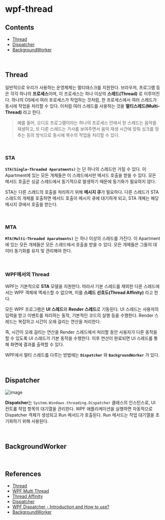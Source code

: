 # wpf-thread

## Contents
- [Thread](#thread)
- [Dispatcher](#dispatcher)
- [BackgroundWorker](#backgroundworker)

<br>

## Thread
일반적으로 우리가 사용하는 운영체제는 멀티태스크를 지원한다. 브라우저, 프로그램 등은 각각 하나의 **프로세스**이며, 이 프로세스는 하나 이상의 **스레드(Thread)** 로 이루어진다.
하나의 OS에서 여러 프로세스가 작업하는 것처럼, 한 프로세스에서 여러 스레드가 동시에 작업을 처리할 수 있다. 이처럼 여러 스레드를 사용하는 것을 **멀티스레드(Multi-Thread)** 라고 한다.

> 예를 들어, 오디오 프로그램이라는 하나의 프로세스 안에서 한 스레드는 음악을 재생하고, 또 다른 스레드는 가사를 보여주면서 음악 재생 시간에 맞춰 싱크를 맞추는 등의 방식으로 동시에 복수의 작업을 처리할 수 있다.

<br>

### STA

**`STA(Single-Threaded Aparatments)`** 는 단 하나의 스레드만 가질 수 있다. 이 Apartment에 있는 모든 개체들은 이 스레드에서만 메서드 호출을 받을 수 있다. 모든 메서드 호출은 싱글 스레드에서 동기적으로 발생하기 때문에 동기화가 필요하지 않다. 

STA는 다른 스레드의 호출을 처리하기 위해 **메시지 큐**가 필요하다. 다른 스레드가 STA 스레드의 개체를 호출하면 메서드 호출이 메시지 큐에 대기하게 되고, STA 개체는 해당 메시지 큐에서 호출을 받는다.

<br>

### MTA

**`MTA(Multi-Threaded Aparatments)`** 는 하나 이상의 스레드를 가진다. 이 Apartment에 있는 모든 개체들은 모든 스레드에서 호출을 받을 수 있다. 모든 개체들은 그들의 데이터 동기화를 유지 및 관리해야 한다.

<br>

### WPF에서의 Thread

WPF는 기본적으로 **STA** 모델을 지원한다. 따라서 기본 스레드를 제외한 다른 스레드에서는 WPF 객체에 엑세스할 수 없으며, 이를 **스레드 선호도(Thread Affinity)** 라고 한다.

모든 WPF 프로그램은 **UI 스레드**와 **Render 스레드**로 기동된다. UI 스레드는 사용자의 입력을 받고 이벤트를 처리하는 동작, 기본적인 코드의 실행 등을 수행한다. Render 스레드는 복잡하고 시간이 오래 걸리는 연산을 처리한다. 

즉, 시간이 오래 걸리는 연산을 Render 스레드에서 처리할 동안 사용자가 다른 동작을 할 수 있도록 UI 스레드가 기본 동작을 수행한다. 이후 연산이 완료되면 UI 스레드를 통해 화면에 결과를 출력할 수 있다.

WPF에서 멀티 스레드를 다루는 방법에는 **`Dispatcher`** 와 **`BackgroundWorker`** 가 있다.

<br>

## Dispatcher

![image](https://user-images.githubusercontent.com/74305823/167331110-0b53dfe4-7bd0-4e6b-92b6-932c511d2b02.png)

**Dispatcher**는 `System.Windows.threading.Dispatcher` 클래스의 인스턴스로, UI 컨트롤 작업 항목의 대기열을 관리한다. WPF 애플리케이션을 실행하면 자동적으로 Dispatcher 객체가 생성되고 Run 메서드가 호출된다. Run 메서드는 작업 대기열을 초기화하기 위해 사용된다. 


<br>

## BackgroundWorker

<br>

## References
- [Thread](https://wergia.tistory.com/187)
- [WPF Multi Thread](https://ddka.tistory.com/entry/WPF-multi-thread)
- [Thread Affinity](https://blueasa.tistory.com/1258)
- [Dispatcher](https://techlog.gurucat.net/167)
- [WPF Dispatcher - Introduction and How to use?](http://dotnetpattern.com/wpf-dispatcher)
- [BackgroundWorker](http://eincs.com/2009/09/wpf-multi-threaed-programming/)
